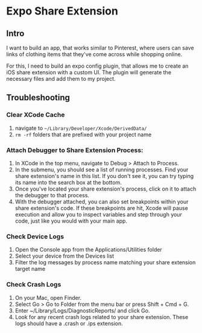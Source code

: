# Expo Share Extension

## Intro

I want to build an app, that works similar to Pinterest, where users can save links of clothing items that they've come across while shopping online.

For this, I need to build an expo config plugin, that allows me to create an iOS share extension with a custom UI. The plugin will generate the necessary files and add them to my project.

## Troubleshooting

### Clear XCode Cache

1. navigate to `~/Library/Developer/Xcode/DerivedData/`
2. `rm -rf` folders that are prefixed with your project name

### Attach Debugger to Share Extension Process:

1. In XCode in the top menu, navigate to Debug > Attach to Process.
2. In the submenu, you should see a list of running processes. Find your share extension's name in this list. If you don't see it, you can try typing its name into the search box at the bottom.
3. Once you've located your share extension's process, click on it to attach the debugger to that process.
4. With the debugger attached, you can also set breakpoints within your share extension's code. If these breakpoints are hit, Xcode will pause execution and allow you to inspect variables and step through your code, just like you would with your main app.

### Check Device Logs

1. Open the Console app from the Applications/Utilities folder
2. Select your device from the Devices list
3. Filter the log messages by process name matching your share extension target name

### Check Crash Logs

1. On your Mac, open Finder.
2. Select Go > Go to Folder from the menu bar or press Shift + Cmd + G.
3. Enter ~/Library/Logs/DiagnosticReports/ and click Go.
4. Look for any recent crash logs related to your share extension. These logs should have a .crash or .ips extension.
